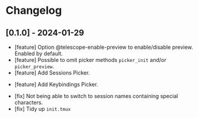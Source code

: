 # Changelog

## [0.1.0] - 2024-01-29

* [feature] Option @telescope-enable-preview to enable/disable preview. Enabled by default.
* [feature] Possible to omit picker methods `picker_init` and/or `picker_preview`.
* [feature] Add Sessions Picker.
+ [feature] Add Keybindings Picker.
* [fix] Not being able to switch to session names containing special characters.
* [fix] Tidy up `init.tmux`

